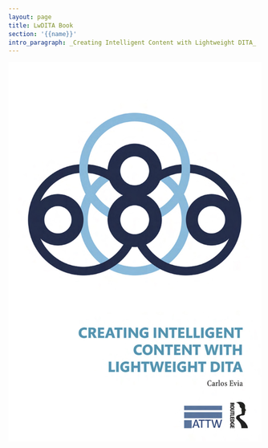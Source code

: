 ```yaml
---
layout: page
title: LwDITA Book
section: '{{name}}'
intro_paragraph: _Creating Intelligent Content with Lightweight DITA_
---
```

![Cover of Creating Intelligent Content with Lightweight DITA](/assets/img/uploads/evia-book.jpg)
